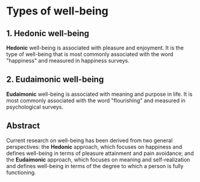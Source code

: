 # Types of well-being

## 1. Hedonic well-being

**Hedonic** well-being is associated with pleasure and enjoyment. It is the type of well-being that is most commonly associated with the word "happiness" and measured in happiness surveys.

## 2. Eudaimonic well-being

**Eudaimonic** well-being is associated with meaning and purpose in life. It is most commonly associated with the word "flourishing" and measured in psychological surveys.

## Abstract
Current research on well-being has been derived from two general perspectives: the **Hedonic** approach, which focuses on happiness and defines well-being in terms of pleasure attainment and pain avoidance; and the **Eudaimonic** approach, which focuses on meaning and self-realization and defines well-being in terms of the degree to which a person is fully functioning.
